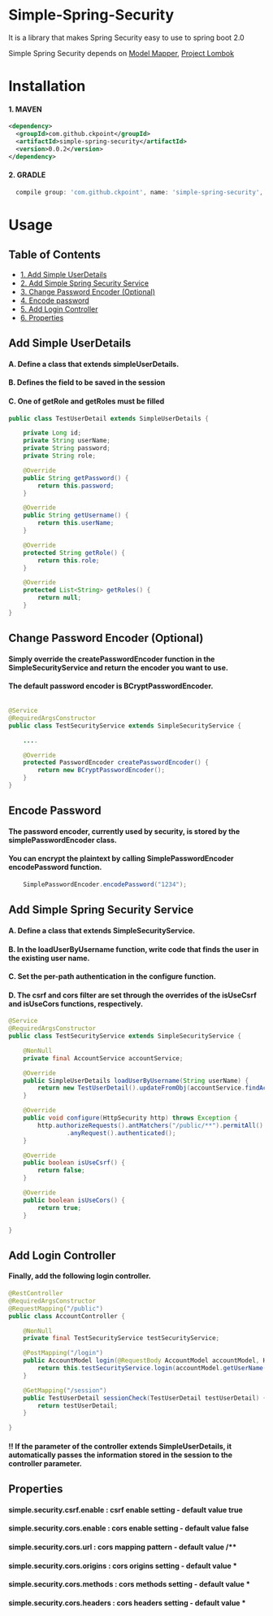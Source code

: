 
# Simple-Spring-Security

It is a library that makes Spring Security easy to use to spring boot 2.0

Simple Spring Security depends on [Model Mapper](https://github.com/modelmapper/modelmapper), [Project Lombok](http://projectlombok.org/)

# Installation

#### 1. MAVEN
```xml
<dependency>
  <groupId>com.github.ckpoint</groupId>
  <artifactId>simple-spring-security</artifactId>
  <version>0.0.2</version>
</dependency>

```
#### 2. GRADLE
```gradle
  compile group: 'com.github.ckpoint', name: 'simple-spring-security', version: '0.0.2'
```

# Usage

## Table of Contents
- [ 1. Add Simple UserDetails ](#add-simple-userdetails)
- [ 2. Add Simple Spring Security Service](#add-simple-spring-security-service)
- [ 3. Change Password Encoder (Optional)](#change-password-encoder)
- [ 4. Encode password ](#encode-password)
- [ 5. Add Login Controller ](#add-login-controller)
- [ 6. Properties ](#properties)

## Add Simple UserDetails

#### A. Define a class that extends simpleUserDetails.
#### B. Defines the field to be saved in the session
#### C. One of getRole and getRoles must be filled

```java
public class TestUserDetail extends SimpleUserDetails {

    private Long id;
    private String userName;
    private String password;
    private String role;

    @Override
    public String getPassword() {
        return this.password;
    }

    @Override
    public String getUsername() {
        return this.userName;
    }

    @Override
    protected String getRole() {
        return this.role;
    }

    @Override
    protected List<String> getRoles() {
        return null;
    }
}
```

## Change Password Encoder (Optional)

#### Simply override the createPasswordEncoder function in the SimpleSecurityService and return the encoder you want to use.
#### The default password encoder is BCryptPasswordEncoder.

```java

@Service
@RequiredArgsConstructor
public class TestSecurityService extends SimpleSecurityService {

    ....

    @Override
    protected PasswordEncoder createPasswordEncoder() {
        return new BCryptPasswordEncoder();
    }
}

```


## Encode Password

#### The password encoder, currently used by security, is stored by the simplePasswordEncoder class.
#### You can encrypt the plaintext by calling SimplePasswordEncoder encodePassword function.

```java
    SimplePasswordEncoder.encodePassword("1234");
```

## Add Simple Spring Security Service


#### A. Define a class that extends SimpleSecurityService.
#### B. In the loadUserByUsername function, write code that finds the user in the existing user name.
#### C. Set the per-path authentication in the configure function.
#### D. The csrf and cors filter are set through the overrides of the isUseCsrf and isUseCors functions, respectively.

```java
@Service
@RequiredArgsConstructor
public class TestSecurityService extends SimpleSecurityService {

    @NonNull
    private final AccountService accountService;

    @Override
    public SimpleUserDetails loadUserByUsername(String userName) {
        return new TestUserDetail().updateFromObj(accountService.findAccountFromUserName(userName));
    }

    @Override
    public void configure(HttpSecurity http) throws Exception {
        http.authorizeRequests().antMatchers("/public/**").permitAll()
                .anyRequest().authenticated();
    }

    @Override
    public boolean isUseCsrf() {
        return false;
    }

    @Override
    public boolean isUseCors() {
        return true;
    }

}

```

## Add Login Controller

#### Finally, add the following login controller.



```java
@RestController
@RequiredArgsConstructor
@RequestMapping("/public")
public class AccountController {

    @NonNull
    private final TestSecurityService testSecurityService;

    @PostMapping("/login")
    public AccountModel login(@RequestBody AccountModel accountModel, HttpSession httpSession) {
        return this.testSecurityService.login(accountModel.getUserName(), accountModel.getPassword(), AccountModel.class, httpSession);
    }

    @GetMapping("/session")
    public TestUserDetail sessionCheck(TestUserDetail testUserDetail) {
        return testUserDetail;
    }

}
```

#### !! If the parameter of the controller extends SimpleUserDetails, it automatically passes the information stored in the session to the controller parameter.


## Properties

#### simple.security.csrf.enable : csrf enable setting - default value true
#### simple.security.cors.enable : cors enable setting - default value false
#### simple.security.cors.url : cors mapping pattern - default value /**
#### simple.security.cors.origins : cors origins setting - default value *
#### simple.security.cors.methods : cors methods setting - default value *
#### simple.security.cors.headers : cors headers setting - default value *
